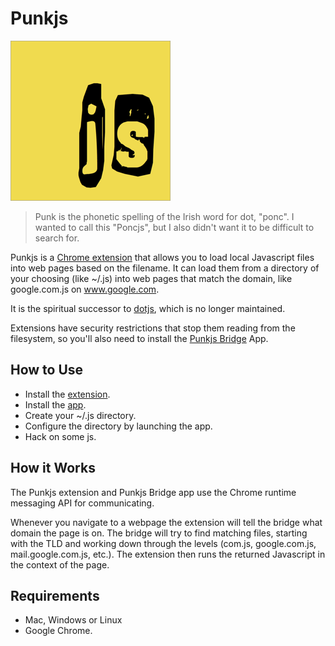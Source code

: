 # Punkjs

![](assets/logo-256.png)

> Punk is the phonetic spelling of the Irish word for dot, "ponc". I wanted to call this "Poncjs", but I also didn't want it to be difficult to search for.

Punkjs is a [Chrome extension](https://chrome.google.com/webstore/detail/dkjpmglejjkidbgnokkgkiablgbdabpk) that allows you to load local Javascript files into web pages based on the filename. It can load them from a directory of your choosing (like ~/.js) into web pages that match the domain, like google.com.js on www.google.com.

It is the spiritual successor to [dotjs](https://github.com/defunkt/dotjs), which is no longer maintained.

Extensions have security restrictions that stop them reading from the filesystem, so you'll also need to install the [Punkjs Bridge](https://chrome.google.com/webstore/detail/ecnapnimgoienbogbgcmchpgjbgeaobk) App.

## How to Use

* Install the [extension](https://chrome.google.com/webstore/detail/dkjpmglejjkidbgnokkgkiablgbdabpk).
* Install the [app](https://chrome.google.com/webstore/detail/ecnapnimgoienbogbgcmchpgjbgeaobk).
* Create your ~/.js directory.
* Configure the directory by launching the app.
* Hack on some js.

## How it Works

The Punkjs extension and Punkjs Bridge app use the Chrome runtime messaging API for communicating.

Whenever you navigate to a webpage the extension will tell the bridge what domain the page is on. The bridge will try to find matching files, starting with the TLD and working down through the levels (com.js, google.com.js, mail.google.com.js, etc.). The extension then runs the returned Javascript in the context of the page.

## Requirements

* Mac, Windows or Linux
* Google Chrome.
